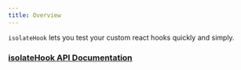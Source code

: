 ```yaml
---
title: Overview
---
```


`isolateHook` lets you test your custom react hooks quickly and simply.

### [isolateHook API Documentation](./api.md)
